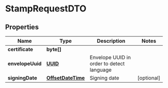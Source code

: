 # StampRequestDTO

## Properties
Name | Type | Description | Notes
------------ | ------------- | ------------- | -------------
**certificate** | **byte[]** |  | 
**envelopeUuid** | [**UUID**](UUID.md) | Envelope UUID in order to detect language | 
**signingDate** | [**OffsetDateTime**](OffsetDateTime.md) | Signing date |  [optional]
